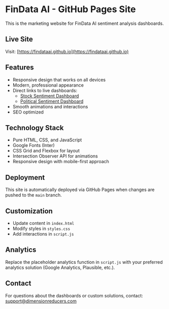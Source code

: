 # FinData AI - GitHub Pages Site

This is the marketing website for FinData AI sentiment analysis dashboards.

## Live Site
Visit: [https://findataai.github.io](https://findataai.github.io)

## Features
- Responsive design that works on all devices
- Modern, professional appearance
- Direct links to live dashboards:
  - [Stock Sentiment Dashboard](https://sentiment.findataai.com)
  - [Political Sentiment Dashboard](https://politics.findataai.com)
- Smooth animations and interactions
- SEO optimized

## Technology Stack
- Pure HTML, CSS, and JavaScript
- Google Fonts (Inter)
- CSS Grid and Flexbox for layout
- Intersection Observer API for animations
- Responsive design with mobile-first approach

## Deployment
This site is automatically deployed via GitHub Pages when changes are pushed to the `main` branch.

## Customization
- Update content in `index.html`
- Modify styles in `styles.css`
- Add interactions in `script.js`

## Analytics
Replace the placeholder analytics function in `script.js` with your preferred analytics solution (Google Analytics, Plausible, etc.).

## Contact
For questions about the dashboards or custom solutions, contact: support@dimensionreducers.com